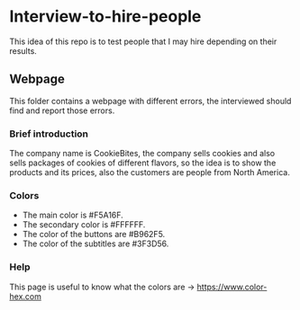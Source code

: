 # Interview-to-hire-people

This idea of this repo is to test people that I may hire depending on their results.

## Webpage

This folder contains a webpage with different errors, the interviewed should find and report those
errors.

### Brief introduction

The company name is CookieBites, the company sells cookies and also sells packages of cookies of different flavors, so the idea is to
show the products and its prices, also the customers are people from North America.

### Colors

- The main color is #F5A16F.
- The secondary color is #FFFFFF.
- The color of the buttons are #B962F5.
- The color of the subtitles are #3F3D56.

### Help

This page is useful to know what the colors are -> https://www.color-hex.com